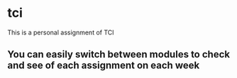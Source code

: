 # tci
This is a personal assignment of TCI

## You can easily switch between modules to check and see of each assignment on each week

